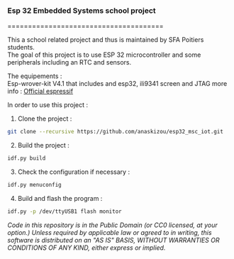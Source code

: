 ### Esp 32 Embedded Systems school project
======================================

This a school related project and thus is maintained by  SFA Poitiers students.<br />
The goal of this project is to use ESP 32 microcontroller and some peripherals including an RTC and sensors.<br />

The equipements :<br />
Esp-wrover-kit V4.1 that includes and esp32, ili9341 screen and JTAG more info : [Official espressif](https://docs.espressif.com/projects/esp-idf/en/latest/hw-reference/get-started-wrover-kit.html#get-started-esp-wrover-kit-v4-1-board-front "Espressif docs link")<br />

In order to use this project :<br />

1. Clone the project :

```bash
git clone --recursive https://github.com/anaskizou/esp32_msc_iot.git 
```
2. Build the project :

```bash
idf.py build 
```
3. Check the configuration if necessary :

```bash
idf.py menuconfig 
```
4. Build and flash the program :

```bash
idf.py -p /dev/ttyUSB1 flash monitor 
```

*Code in this repository is in the Public Domain (or CC0 licensed, at your option.)
Unless required by applicable law or agreed to in writing, this
software is distributed on an "AS IS" BASIS, WITHOUT WARRANTIES OR
CONDITIONS OF ANY KIND, either express or implied.*
